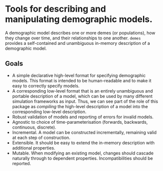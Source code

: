 # Tools for describing and manipulating demographic models.

A demographic model describes one or more demes (or populations),
how they change over time, and their relationships to one another.
`demes` provides a self-contained and unambiguous in-memory description
of a demographic model.

## Goals
- A simple declarative high-level format for specifying demographic models. This format is 
  intended to be human-readable and to make it easy to correctly specify models.
- A corresponding low-level format that is an entirely unambiguous and portable description 
  of a model, which can be used by many different simulation frameworks as input. Thus,
  we can see part of the role of this package as *compiling* the high-level description of 
  a model into the corresponding low-level description.
- Robust validation of models and reporting of errors for invalid models.
- Agnostic to choice of time-parameterisation (forwards, backwards,
  continuous, discrete).
- Incremental. A model can be constructed incrementally, remaining valid
  at each step of construction.
- Extensible. It should be easy to extend the in-memory description with
  additional properties.
- Mutable. When modifying an existing model, changes should cascade naturally
  through to dependent properties. Incompatibilities should be reported.
